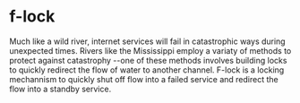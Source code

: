 # f-lock

Much like a wild river, internet services will fail in catastrophic ways
during unexpected times. Rivers like the Mississippi employ a variaty of methods
to protect against catastrophy --one of these methods involves building locks
to quickly redirect the flow of water to another channel. F-lock is a locking
mechannism to quickly shut off flow into a failed service and redirect the flow
into a standby service.
